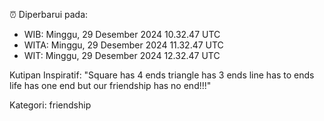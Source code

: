 ⏰ Diperbarui pada:
- WIB: Minggu, 29 Desember 2024 10.32.47 UTC
- WITA: Minggu, 29 Desember 2024 11.32.47 UTC
- WIT: Minggu, 29 Desember 2024 12.32.47 UTC

Kutipan Inspiratif:
"Square has 4 ends triangle has 3 ends line has to ends life has one end but our friendship has no end!!!"


Kategori: friendship

